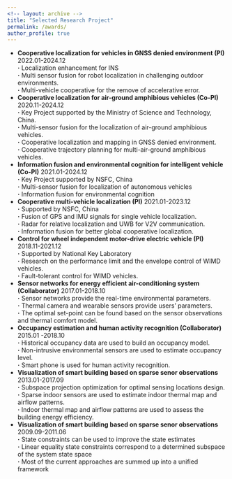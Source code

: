 ```yaml
---
<!-- layout: archive -->
title: "Selected Research Project"
permalink: /awards/
author_profile: true
---
```

* **Cooperative localization for vehicles in GNSS denied environment (PI)** 2022.01-2024.12
       <br> **·** Localization enhancement for INS
       <br> **·** Multi sensor fusion for robot localization in challenging outdoor environments.
       <br> **·** Multi-vehicle cooperative for the remove of accelerative error.
* **Cooperative localization for air-ground amphibious vehicles (Co-PI)** 2020.11-2024.12
       <br> **·** Key Project supported by the Ministry of Science and Technology, China.
       <br> **·** Multi-sensor fusion for the localization of air-ground amphibious vehicles.
       <br> **·** Cooperative localization and mapping in GNSS denied environment.
       <br> **·** Cooperative trajectory planning for multi-air-ground amphibious vehicles.
* **Information fusion and environmental cognition for intelligent vehicle (Co-PI)** 2021.01-2024.12
       <br> **·** Key Project supported by NSFC, China
       <br> **·** Multi-sensor fusion for localization of autonomous vehicles
       <br> **·** Information fusion for environmental cognition     
* **Cooperative multi-vehicle localization (PI)** 2021.01-2023.12
       <br> **·** Supported by NSFC, China
       <br> **·** Fusion of GPS and IMU signals for single vehicle localization.
       <br> **·** Radar for relative localization and UWB for V2V communication.
       <br> **·** Information fusion for better global cooperative localization. 
* **Control for wheel independent motor-drive electric vehicle (PI)** 2018.11-2021.12 
       <br> **·** Supported by National Key Laboratory
       <br> **·** Research on the performance limit and the envelope control of WIMD vehicles.
       <br> **·** Fault-tolerant control for WIMD vehicles.
* **Sensor networks for energy efficient air-conditioning system (Collaborator)** 2017.01-2018.10
       <br> **·** Sensor networks provide the real-time environmental parameters.
       <br> **·** Thermal camera and wearable sensors provide users’ parameters.
       <br> **·** The optimal set-point can be found based on the sensor observations and thermal comfort model.
* **Occupancy estimation and human activity recognition (Collaborator)** 2015.01 -2018.10
       <br> **·** Historical occupancy data are used to build an occupancy model.
       <br> **·** Non-intrusive environmental sensors are used to estimate occupancy level.
       <br> **·** Smart phone is used for human activity recognition.
* **Visualization of smart building based on sparse senor observations** 2013.01-2017.09
       <br> **·** Subspace projection optimization for optimal sensing locations design.
       <br> **·** Sparse indoor sensors are used to estimate indoor thermal map and airflow patterns.
       <br> **·** Indoor thermal map and airflow patterns are used to assess the building energy efficiency.   
* **Visualization of smart building based on sparse senor observations**  2009.09-2011.06
       <br> **·** State constraints can be used to improve the state estimates
       <br> **·** Linear equality state constraints correspond to a determined subspace of the system state space
       <br> **·** Most of the current approaches are summed up into a unified framework   
       
